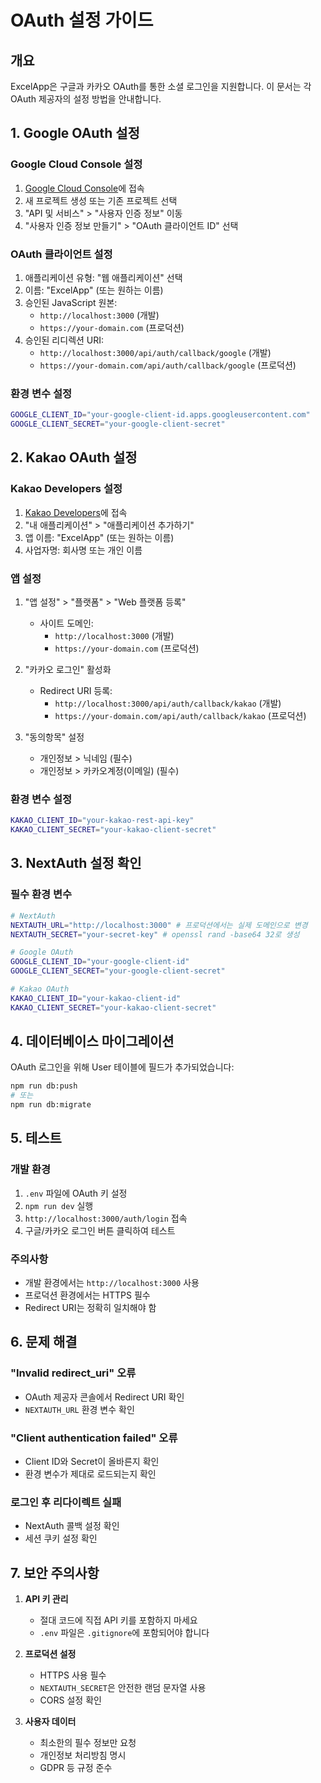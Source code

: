 # OAuth 설정 가이드

## 개요
ExcelApp은 구글과 카카오 OAuth를 통한 소셜 로그인을 지원합니다. 이 문서는 각 OAuth 제공자의 설정 방법을 안내합니다.

## 1. Google OAuth 설정

### Google Cloud Console 설정
1. [Google Cloud Console](https://console.cloud.google.com/)에 접속
2. 새 프로젝트 생성 또는 기존 프로젝트 선택
3. "API 및 서비스" > "사용자 인증 정보" 이동
4. "사용자 인증 정보 만들기" > "OAuth 클라이언트 ID" 선택

### OAuth 클라이언트 설정
1. 애플리케이션 유형: "웹 애플리케이션" 선택
2. 이름: "ExcelApp" (또는 원하는 이름)
3. 승인된 JavaScript 원본:
   - `http://localhost:3000` (개발)
   - `https://your-domain.com` (프로덕션)
4. 승인된 리디렉션 URI:
   - `http://localhost:3000/api/auth/callback/google` (개발)
   - `https://your-domain.com/api/auth/callback/google` (프로덕션)

### 환경 변수 설정
```bash
GOOGLE_CLIENT_ID="your-google-client-id.apps.googleusercontent.com"
GOOGLE_CLIENT_SECRET="your-google-client-secret"
```

## 2. Kakao OAuth 설정

### Kakao Developers 설정
1. [Kakao Developers](https://developers.kakao.com/)에 접속
2. "내 애플리케이션" > "애플리케이션 추가하기"
3. 앱 이름: "ExcelApp" (또는 원하는 이름)
4. 사업자명: 회사명 또는 개인 이름

### 앱 설정
1. "앱 설정" > "플랫폼" > "Web 플랫폼 등록"
   - 사이트 도메인:
     - `http://localhost:3000` (개발)
     - `https://your-domain.com` (프로덕션)

2. "카카오 로그인" 활성화
   - Redirect URI 등록:
     - `http://localhost:3000/api/auth/callback/kakao` (개발)
     - `https://your-domain.com/api/auth/callback/kakao` (프로덕션)

3. "동의항목" 설정
   - 개인정보 > 닉네임 (필수)
   - 개인정보 > 카카오계정(이메일) (필수)

### 환경 변수 설정
```bash
KAKAO_CLIENT_ID="your-kakao-rest-api-key"
KAKAO_CLIENT_SECRET="your-kakao-client-secret"
```

## 3. NextAuth 설정 확인

### 필수 환경 변수
```bash
# NextAuth
NEXTAUTH_URL="http://localhost:3000" # 프로덕션에서는 실제 도메인으로 변경
NEXTAUTH_SECRET="your-secret-key" # openssl rand -base64 32로 생성

# Google OAuth
GOOGLE_CLIENT_ID="your-google-client-id"
GOOGLE_CLIENT_SECRET="your-google-client-secret"

# Kakao OAuth
KAKAO_CLIENT_ID="your-kakao-client-id"
KAKAO_CLIENT_SECRET="your-kakao-client-secret"
```

## 4. 데이터베이스 마이그레이션

OAuth 로그인을 위해 User 테이블에 필드가 추가되었습니다:
```bash
npm run db:push
# 또는
npm run db:migrate
```

## 5. 테스트

### 개발 환경
1. `.env` 파일에 OAuth 키 설정
2. `npm run dev` 실행
3. `http://localhost:3000/auth/login` 접속
4. 구글/카카오 로그인 버튼 클릭하여 테스트

### 주의사항
- 개발 환경에서는 `http://localhost:3000` 사용
- 프로덕션 환경에서는 HTTPS 필수
- Redirect URI는 정확히 일치해야 함

## 6. 문제 해결

### "Invalid redirect_uri" 오류
- OAuth 제공자 콘솔에서 Redirect URI 확인
- `NEXTAUTH_URL` 환경 변수 확인

### "Client authentication failed" 오류
- Client ID와 Secret이 올바른지 확인
- 환경 변수가 제대로 로드되는지 확인

### 로그인 후 리다이렉트 실패
- NextAuth 콜백 설정 확인
- 세션 쿠키 설정 확인

## 7. 보안 주의사항

1. **API 키 관리**
   - 절대 코드에 직접 API 키를 포함하지 마세요
   - `.env` 파일은 `.gitignore`에 포함되어야 합니다

2. **프로덕션 설정**
   - HTTPS 사용 필수
   - `NEXTAUTH_SECRET`은 안전한 랜덤 문자열 사용
   - CORS 설정 확인

3. **사용자 데이터**
   - 최소한의 필수 정보만 요청
   - 개인정보 처리방침 명시
   - GDPR 등 규정 준수